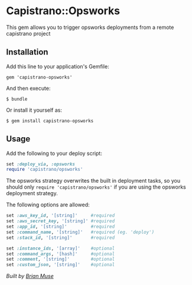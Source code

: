 # Capistrano::Opsworks

This gem allows you to trigger opsworks deployments from a remote capistrano project

## Installation

Add this line to your application's Gemfile:

    gem 'capistrano-opsworks'

And then execute:

    $ bundle

Or install it yourself as:

    $ gem install capistrano-opsworks

## Usage

Add the following to your deploy script:
```Ruby
set :deploy_via, :opsworks
require 'capistrano/opsworks'
```

The opsworks strategy overwrites the built in deployment tasks, so you should only `require 'capistrano/opsworks'` if you are using the opsworks deployment strategy.

The following options are allowed:
```Ruby
set :aws_key_id, '[string]'     #required
set :aws_secret_key, '[string]' #required
set :app_id, '[string]'         #required
set :command_name, '[string]'   #required (eg. 'deploy')
set :stack_id, '[string]'       #required

set :instance_ids, '[array]'    #optional
set :command_args, '[hash]'     #optional
set :comment, '[string]'        #optional
set :custom_json, '[string]'    #optional
```

_Built by [Brian Muse](https://github.com/brianmuse)_
